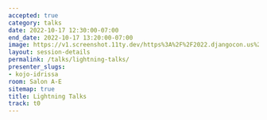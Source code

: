 ```yaml
---
accepted: true
category: talks
date: 2022-10-17 12:30:00-07:00
end_date: 2022-10-17 13:20:00-07:00
image: https://v1.screenshot.11ty.dev/https%3A%2F%2F2022.djangocon.us%2Fpresenters%2Fkojo-idrissa/opengraph/
layout: session-details
permalink: /talks/lightning-talks/
presenter_slugs:
- kojo-idrissa
room: Salon A-E
sitemap: true
title: Lightning Talks
track: t0
---
```

